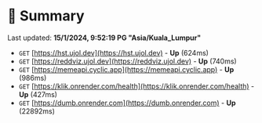 # 📖 Summary
Last updated: **15/1/2024, 9:52:19 PG "Asia/Kuala_Lumpur"**

- `GET` [https://hst.ujol.dev](https://hst.ujol.dev) - **Up** (624ms)
- `GET` [https://reddviz.ujol.dev](https://reddviz.ujol.dev) - **Up** (740ms)
- `GET` [https://memeapi.cyclic.app](https://memeapi.cyclic.app) - **Up** (986ms)
- `GET` [https://klik.onrender.com/health](https://klik.onrender.com/health) - **Up** (427ms)
- `GET` [https://dumb.onrender.com](https://dumb.onrender.com) - **Up** (22892ms)

